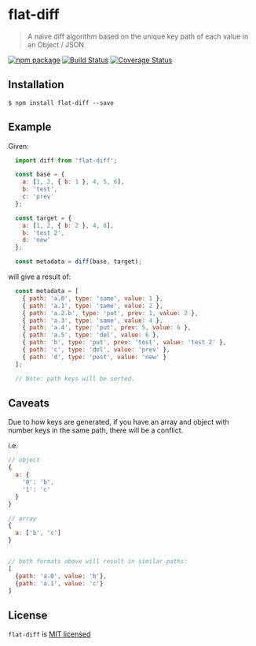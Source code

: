 # flat-diff

> A naive diff algorithm based on the unique key path of each value in an Object / JSON

[![npm package][npm-badge]][npm-link]
[![Build Status][build-badge]][build-link]
[![Coverage Status][codecov-badge]][codecov-link]

## Installation

```
$ npm install flat-diff --save
```

## Example

Given:

```js
  import diff from 'flat-diff';

  const base = {
    a: [1, 2, { b: 1 }, 4, 5, 6],
    b: 'test',
    c: 'prev'
  };

  const target = {
    a: [1, 2, { b: 2 }, 4, 6],
    b: 'test 2',
    d: 'new'
  };

  const metadata = diff(base, target);
```

will give a result of:

```js
  const metadata = [
    { path: 'a.0', type: 'same', value: 1 },
    { path: 'a.1', type: 'same', value: 2 },
    { path: 'a.2.b', type: 'put', prev: 1, value: 2 },
    { path: 'a.3', type: 'same', value: 4 },
    { path: 'a.4', type: 'put', prev: 5, value: 6 },
    { path: 'a.5', type: 'del', value: 6 },
    { path: 'b', type: 'put', prev: 'test', value: 'test 2' },
    { path: 'c', type: 'del', value: 'prev' },
    { path: 'd', type: 'post', value: 'new' }
  ];

  // Note: path keys will be sorted.
```

## Caveats

Due to how keys are generated, if you have an array and object with number keys in the same path,
there will be a conflict.

i.e.

```js
// object
{
  a: {
    '0': 'b',
    '1': 'c'
  }
}

// array
{
  a: ['b', 'c']
}


// both formats above will result in similar paths:
[
  {path: 'a.0', value: 'b'},
  {path: 'a.1', value: 'c'}
]
```

## License

`flat-diff` is [MIT licensed](./LICENSE)


[npm-badge]: https://img.shields.io/npm/v/flat-diff.svg?style=flat-square
[npm-link]: https://www.npmjs.com/package/flat-diff

[build-badge]: https://img.shields.io/circleci/project/github/yeojz/flat-diff/master.svg?style=flat-square
[build-link]: https://circleci.com/gh/yeojz/flat-diff.svg

[codecov-badge]: https://img.shields.io/codecov/c/github/yeojz/flat-diff/master.svg?style=flat-square
[codecov-link]: https://codecov.io/gh/yeojz/flat-diff
